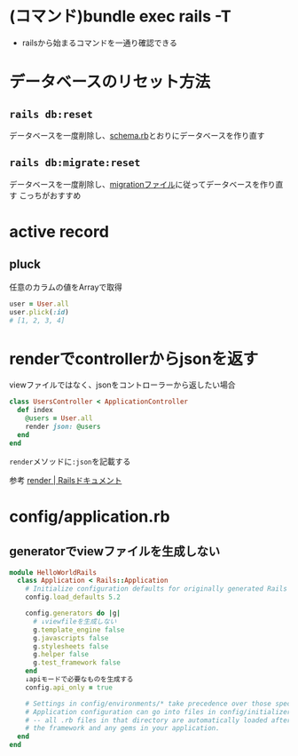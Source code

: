 # (コマンド)bundle exec rails -T
- railsから始まるコマンドを一通り確認できる

# データベースのリセット方法
## `rails db:reset`
データベースを一度削除し、<u>schema.rb</u>とおりにデータベースを作り直す

## `rails db:migrate:reset`
データベースを一度削除し、<u>migrationファイル</u>に従ってデータベースを作り直す
こっちがおすすめ

# active record
## pluck
任意のカラムの値をArrayで取得

```ruby
user = User.all
user.plick(:id)
# [1, 2, 3, 4]
```

# renderでcontrollerからjsonを返す
viewファイルではなく、jsonをコントローラーから返したい場合

```ruby
class UsersController < ApplicationController
  def index
    @users = User.all
    render json: @users
  end
end
```
`render`メソッドに`:json`を記載する

参考 [render \| Railsドキュメント](https://railsdoc.com/page/render)

# config/application.rb
## generatorでviewファイルを生成しない

```rb
module HelloWorldRails
  class Application < Rails::Application
    # Initialize configuration defaults for originally generated Rails version.
    config.load_defaults 5.2

    config.generators do |g|
      # ↓viewfileを生成しない
      g.template_engine false
      g.javascripts false
      g.stylesheets false
      g.helper false
      g.test_framework false
    end
    ↓apiモードで必要なものを生成する
    config.api_only = true

    # Settings in config/environments/* take precedence over those specified here.
    # Application configuration can go into files in config/initializers
    # -- all .rb files in that directory are automatically loaded after loading
    # the framework and any gems in your application.
  end
end
```
